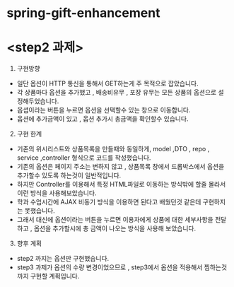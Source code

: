# spring-gift-enhancement

# <step2 과제>

1. 구현방향
- 일단 옵션이 HTTP 통신을 통해서 GET하는게 주 목적으로 잡았습니다.
- 각 상품마다 옵션을 추가했고 , 배송비유무 , 포장 유무는 모든 상품의
옵션으로 설정해두었습니다.
- 옵셥이라는 버튼을 누르면 옵션을 선택할수 있는 창으로 이동합니다.
- 옵션에 추가금액이 있고 , 옵션 추가시 총금액을 확인할수 있습니다.


2. 구현 한계
- 기존의 위시리스트와 상품목록을 만들때와 동일하게,
model ,DTO , repo , service ,controller 형식으로 코드를 작성했습니다.
- 기존의 옵션은 페이지 주소는 변하지 않고 , 상품목록 창에서
드롭박스에서 옵션을 추가할수 있도록 하는것이 일반적입니다.
- 하지만 Controller를 이용해서 특정 HTML파일로 이동하는 방식밖에
할줄 몰라서 이런 방식을 사용해보았습니다.
- 학과 수업시간에 AJAX 비동기 방식을 이용하면 된다고 배웠던것 같은데
구현하지는 못했습니다.
- 그래서 대신에 옵션이라는 버튼을 누르면 이용자에게 상품에 대한 세부사항을 전달하고 ,
옵션을 추가할시에 총 금액이 나오는 방식을 사용해 보았습니다.


3. 향후 계획
- step2 까지는 옵션만 구현했습니다.
- step3 과제가 옵션의 수량 변경이었으므로 , step3에서 옵션을
적용해서 찜하는것까지 구현할 계획입니다.

